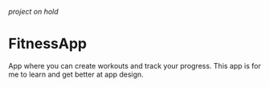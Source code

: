 *project on hold*

# FitnessApp

App where you can create workouts and track your progress.
This app is for me to learn and get better at app design.
